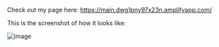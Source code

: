 Check out my page here: https://main.dwg1pny97x23n.amplifyapp.com/

This is the screenshot of how it looks like:


![image](https://user-images.githubusercontent.com/81587039/228969925-0f9f0889-6a55-4778-b6bc-c7f99eb620a7.png)
